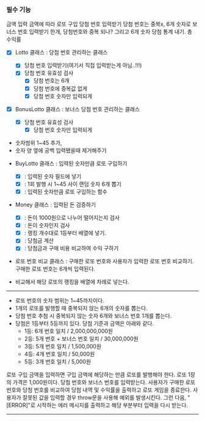 ### 필수 기능

금액 입력
금액에 따라 로또 구입
당첨 번호 입력받기
당첨 번호는 중복x, 6개 숫자로
보너스 번호 입력받기
한개, 당첨번호와 중복 되나? 그리고 6개 숫자
당첨 통계 내기.
총 수익률

- [x] Lotto 클래스 : 당첨 번호 관리하는 클래스

  - [x] 당첨 번호 입력받기(여기서 직접 입력받는게 아님..!!!)
  - [x] 당첨 번호 유효성 검사
    - [x] 당첨 번호는 6개
    - [x] 당첨 번호에 중복값 없게
    - [x] 당첨 번호 숫자만 입력되게

- [x] BonusLotto 클래스 : 보너스 당첨 번호 관리하는 클래스
  - [x] 당첨 번호 유효성 검사
    - [x] 당첨 번호 숫자만 입력되게

* 숫자범위 1~45 추가,
* 숫자 양 옆에 공백 입력됐을때 제거해주기

- BuyLotto 클래스 : 입력된 숫자만큼 로또 구입하기

  - [x] : 입력된 숫자 필드에 넣기
  - [x] : 1회 발행 시 1~45 사이 랜덤 숫자 6개 뽑기
  - [x] : 입력된 숫자만큼 로또 구입하는 함수

- Money 클래스 : 입력된 돈 검증하기

  - [x] : 돈이 1000원으로 나누어 떨어지는지 검사
  - [x] : 돈이 숫자인지 검사
  - [x] : 랭킹 개수대로 1등부터 배열에 넣기.
  - [x] : 당첨금 계산
  - [x] : 당첨금과 구매 비용 비교하여 수익 구하기

- 로또 번호 비교 클래스 : 구매한 로또 번호와 사용자가 입력한 로또 번호 비교하기. 구매한 로또 번호는 6개씩 입력된다.
- 비교해서 해당 로또의 랭킹을 배열에 차례로 넣는다.

---

- 로또 번호의 숫자 범위는 1~45까지이다.
- 1개의 로또를 발행할 때 중복되지 않는 6개의 숫자를 뽑는다.
- 당첨 번호 추첨 시 중복되지 않는 숫자 6개와 보너스 번호 1개를 뽑는다.
- 당첨은 1등부터 5등까지 있다. 당첨 기준과 금액은 아래와 같다.
  - 1등: 6개 번호 일치 / 2,000,000,000원
  - 2등: 5개 번호 + 보너스 번호 일치 / 30,000,000원
  - 3등: 5개 번호 일치 / 1,500,000원
  - 4등: 4개 번호 일치 / 50,000원
  - 5등: 3개 번호 일치 / 5,000원

로또 구입 금액을 입력하면 구입 금액에 해당하는 만큼 로또를 발행해야 한다.
로또 1장의 가격은 1,000원이다.
당첨 번호와 보너스 번호를 입력받는다.
사용자가 구매한 로또 번호와 당첨 번호를 비교하여 당첨 내역 및 수익률을 출력하고 로또 게임을 종료한다.
사용자가 잘못된 값을 입력할 경우 throw문을 사용해 예외를 발생시킨다. 그런 다음, "[ERROR]"로 시작하는 에러 메시지를 출력하고 해당 부분부터 입력을 다시 받는다.

---

